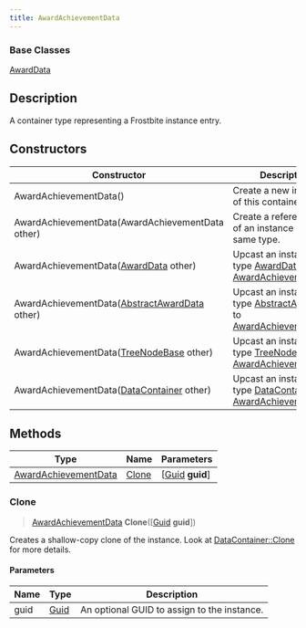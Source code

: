 ```yaml
---
title: AwardAchievementData
---
```

### Base Classes

[AwardData](AwardData)

## Description

A container type representing a Frostbite instance entry.

## Constructors

| Constructor                                                                     | Description                                                                                                                     |
| ------------------------------------------------------------------------------- | ------------------------------------------------------------------------------------------------------------------------------- |
| AwardAchievementData()                                                          | Create a new instance of this container type.                                                                                   |
| AwardAchievementData(AwardAchievementData other)                                | Create a reference copy of an instance of the same type.                                                                        |
| AwardAchievementData([AwardData](AwardData) other)                              | Upcast an instance of type [AwardData](AwardData) to [AwardAchievementData](AwardAchievementData).                              |
| AwardAchievementData([AbstractAwardData](AbstractAwardData) other)              | Upcast an instance of type [AbstractAwardData](AbstractAwardData) to [AwardAchievementData](AwardAchievementData).              |
| AwardAchievementData([TreeNodeBase](TreeNodeBase) other)                        | Upcast an instance of type [TreeNodeBase](TreeNodeBase) to [AwardAchievementData](AwardAchievementData).                        |
| AwardAchievementData([DataContainer](/vext/ref/shared/class/datacontainer) other) | Upcast an instance of type [DataContainer](/vext/ref/shared/class/datacontainer) to [AwardAchievementData](AwardAchievementData). |

## Methods

| Type                                         | Name            | Parameters                                     |
| -------------------------------------------- | --------------- | ---------------------------------------------- |
| [AwardAchievementData](AwardAchievementData) | [Clone](#clone) | \[[Guid](/vext/ref/shared/class/guid) **guid**\] |

### Clone

> [AwardAchievementData](AwardAchievementData) **Clone**(\[[Guid](/vext/ref/shared/class/guid) **guid**\])

Creates a shallow-copy clone of the instance. Look at [DataContainer::Clone](/vext/ref/shared/class/datacontainer#clone) for more details.

#### Parameters

| Name | Type         | Description                                 |
| ---- | ------------ | ------------------------------------------- |
| guid | [Guid](Guid) | An optional GUID to assign to the instance. |
